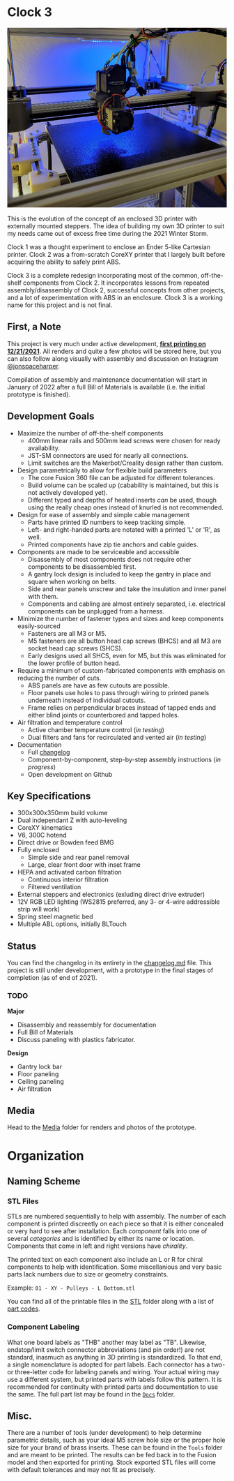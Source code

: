 # Clock 3

![Cover photo of hotend](/Media/Photos/2021-12/20211223_cover.jpg)

This is the evolution of the concept of an enclosed 3D printer with externally mounted steppers. The idea of building my own 3D printer to suit my needs came out of excess free time during the 2021 Winter Storm.

Clock 1 was a thought experiment to enclose an Ender 5-like Cartesian printer. Clock 2 was a from-scratch CoreXY printer that I largely built before acquiring the ability to safely print ABS.

Clock 3 is a complete redesign incorporating most of the common, off-the-shelf components from Clock 2. It incorporates lessons from repeated assembly/disassembly of Clock 2, successful concepts from other projects, and a lot of experimentation with ABS in an enclosure. Clock 3 is a working name for this project and is not final.

## First, a Note

This project is very much under active development, [**first printing on 12/21/2021**](/Media/Cropped/20211221_Hotend.jpg). All renders and quite a few photos will be stored here, but you can also follow along visually with assembly and discussion on Instagram [@jonspaceharper](https://www.instagram.com/jonspaceharper/).

Compilation of assembly and maintenance documentation will start in January of 2022 after a full Bill of Materials is available (i.e. the initial prototype is finished).

## Development Goals

- Maximize the number of off-the-shelf components
  - 400mm linear rails and 500mm lead screws were chosen for ready availability.
  - JST-SM connectors are used for nearly all connections.
  - Limit switches are the Makerbot/Creality design rather than custom.
- Design parametrically to allow for flexible build parameters
  - The core Fusion 360 file can be adjusted for different tolerances.
  - Build volume can be scaled up (cabability is maintained, but this is not actively developed yet).
  - Different typed and depths of heated inserts *can* be used, though using the really cheap ones instead of knurled is not recommended.
- Design for ease of assembly and simple cable management
  - Parts have printed ID numbers to keep tracking simple.
  - Left- and right-handed parts are notated with a printed 'L' or 'R', as well.
  - Printed components have zip tie anchors and cable guides.
- Components are made to be serviceable and accessible
  - Disassembly of most components does not require other components to be disassembled first.
  - A gantry lock design is included to keep the gantry in place and square when working on belts.
  - Side and rear panels unscrew and take the insulation and inner panel with them.
  - Components and cabling are almost entirely separated, i.e. electrical components can be unplugged from a harness.
- Minimize the number of fastener types and sizes and keep components easily-sourced
  - Fasteners are all M3 or M5.
  - M5 fasteners are all button head cap screws (BHCS) and all M3 are socket head cap screws (SHCS).
  - Early designs used all SHCS, even for M5, but this was eliminated for the lower profile of button head.
- Require a minimum of custom-fabricated components with emphasis on reducing the number of cuts.
  - ABS panels are have as few cutouts are possible.
  - Floor panels use holes to pass through wiring to printed panels underneath instead of individual cutouts.
  - Frame relies on perpendicular braces instead of tapped ends and either blind joints or counterbored and tapped holes.
- Air filtration and temperature control
  - Active chamber temperature control (*in testing*)
  - Dual filters and fans for recirculated and vented air (*in testing*)
- Documentation
  - Full [changelog](changelog.md)
  - Component-by-component, step-by-step assembly instructions (*in progress*)
  - Open development on Github

## Key Specifications

- 300x300x350mm build volume
- Dual independant Z with auto-leveling
- CoreXY kinematics
- V6, 300C hotend
- Direct drive or Bowden feed BMG
- Fully enclosed
  - Simple side and rear panel removal
  - Large, clear front door with inset frame
- HEPA and activated carbon filtration
  - Continuous interior filtration
  - Filtered ventilation
- External steppers and electronics (exluding direct drive extruder)
- 12V RGB LED lighting (WS2815 preferred, any 3- or 4-wire addressible strip will work)
- Spring steel magnetic bed
- Multiple ABL options, initially BLTouch

## Status

You can find the changelog in its entirety in the [changelog.md](changelog.md) file. This project is still under development, with a prototype in the final stages of completion (as of end of 2021).

### TODO

**Major**

- Disassembly and reassembly for documentation
- Full Bill of Materials
- Discuss paneling with plastics fabricator.

**Design**

- Gantry lock bar
- Floor paneling
- Ceiling paneling
- Air filtration

## Media

Head to the [Media](/Media) folder for renders and photos of the prototype.

# Organization

## Naming Scheme

### STL Files

STLs are numbered sequentially to help with assembly. The number of each component is printed discreetly on each piece so that it is either concealed or very hard to see after installation. Each *component* falls into one of several *categories* and is identified by either its name or location. Components that come in left and right versions have *chirality*.

The printed text on each component also include an L or R for chiral components to help with identification. Some miscellanious and very basic parts lack numbers due to size or geometry constraints.

Example: `01 - XY - Pulleys - L Bottom.stl`

You can find all of the printable files in the [STL](STL/) folder along with a list of [part codes](Docs/Part%20Codes.md).

### Component Labeling

What one board labels as "THB" another may label as "TB". Likewise, endstop/limit switch connector abbreviations (and pin order!) are not standard, inasmuch as anything in 3D printing is standardized. To that end, a single nomenclature is adopted for part labels. Each connector has a two- or three-letter code for labeling panels and wiring. Your actual wiring may use a different system, but printed parts with labels follow this pattern. It is recommended for continuity with printed parts and documentation to use the same. The full part list may be found in the [`Docs`](Docs/) folder.

## Misc.

There are a number of tools (under development) to help determine parametric details, such as your ideal M5 screw hole size or the proper hole size for your brand of brass inserts. These can be found in the `Tools` folder and are meant to be printed. The results can be fed back in to the Fusion model and then exported for printing. Stock exported STL files will come with default tolerances and may not fit as precisely.
